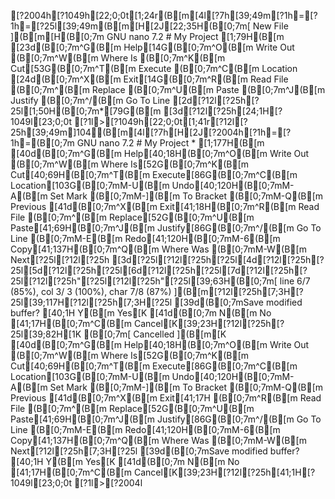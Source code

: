 [?2004h[?1049h[22;0;0t[1;24r(B[m[4l[?7h[39;49m[?1h=[?1h=[?25l[39;49m(B[m[H[2J[22;35H(B[0;7m[ New File ](B[m[H(B[0;7m  GNU nano 7.2                      # My Project                                [1;79H(B[m[23d(B[0;7m^G(B[m Help[14G(B[0;7m^O(B[m Write Out (B[0;7m^W(B[m Where Is  (B[0;7m^K(B[m Cut[53G(B[0;7m^T(B[m Execute   (B[0;7m^C(B[m Location[24d(B[0;7m^X(B[m Exit[14G(B[0;7m^R(B[m Read File (B[0;7m^\(B[m Replace   (B[0;7m^U(B[m Paste     (B[0;7m^J(B[m Justify   (B[0;7m^/(B[m Go To Line[2d[?12l[?25h[?25l[1;50H(B[0;7m*[79G(B[m[3d[?12l[?25h[24;1H[?1049l[23;0;0t[?1l>[?1049h[22;0;0t[1;41r[?12l[?25h[39;49m]104(B[m[4l[?7h[H[2J[?2004h[?1h=[?1h=(B[0;7m  GNU nano 7.2                                                                       # My Project *                                                                               [1;177H(B[m[40d(B[0;7m^G(B[m Help[40;18H(B[0;7m^O(B[m Write Out     (B[0;7m^W(B[m Where Is[52G(B[0;7m^K(B[m Cut[40;69H(B[0;7m^T(B[m Execute[86G(B[0;7m^C(B[m Location[103G(B[0;7mM-U(B[m Undo[40;120H(B[0;7mM-A(B[m Set Mark     (B[0;7mM-](B[m To Bracket   (B[0;7mM-Q(B[m Previous[41d(B[0;7m^X(B[m Exit[41;18H(B[0;7m^R(B[m Read File     (B[0;7m^\(B[m Replace[52G(B[0;7m^U(B[m Paste[41;69H(B[0;7m^J(B[m Justify[86G(B[0;7m^/(B[m Go To Line    (B[0;7mM-E(B[m Redo[41;120H(B[0;7mM-6(B[m Copy[41;137H(B[0;7m^Q(B[m Where Was     (B[0;7mM-W(B[m Next[?25l[?12l[?25h[3d[?25l[?12l[?25h[?25l[4d[?12l[?25h[?25l[5d[?12l[?25h[?25l[6d[?12l[?25h[?25l[7d[?12l[?25h[?25l[?12l[?25h"[?25l[?12l[?25h"[?25l[39;63H(B[0;7m[ line  6/7 (85%), col  3/ 3 (100%), char  7/8 (87%) ](B[m[?12l[?25h[7;3H[?25l[39;117H[?12l[?25h[7;3H[?25l[39d(B[0;7mSave modified buffer?                                                                                                                                                             [40;1H Y(B[m Yes[K[41d(B[0;7m N(B[m No  [41;17H(B[0;7m^C(B[m Cancel[K[39;23H[?12l[?25h[?25l[39;82H[1K (B[0;7m[ Cancelled ](B[m[K[40d(B[0;7m^G(B[m Help[40;18H(B[0;7m^O(B[m Write Out     (B[0;7m^W(B[m Where Is[52G(B[0;7m^K(B[m Cut[40;69H(B[0;7m^T(B[m Execute[86G(B[0;7m^C(B[m Location[103G(B[0;7mM-U(B[m Undo[40;120H(B[0;7mM-A(B[m Set Mark     (B[0;7mM-](B[m To Bracket   (B[0;7mM-Q(B[m Previous[41d(B[0;7m^X(B[m Exit[41;17H (B[0;7m^R(B[m Read File     (B[0;7m^\(B[m Replace[52G(B[0;7m^U(B[m Paste[41;69H(B[0;7m^J(B[m Justify[86G(B[0;7m^/(B[m Go To Line    (B[0;7mM-E(B[m Redo[41;120H(B[0;7mM-6(B[m Copy[41;137H(B[0;7m^Q(B[m Where Was     (B[0;7mM-W(B[m Next[?12l[?25h[7;3H[?25l[39d(B[0;7mSave modified buffer?                                                                                                                                                             [40;1H Y(B[m Yes[K[41d(B[0;7m N(B[m No  [41;17H(B[0;7m^C(B[m Cancel[K[39;23H[?12l[?25h[41;1H[?1049l[23;0;0t[?1l>[?2004l